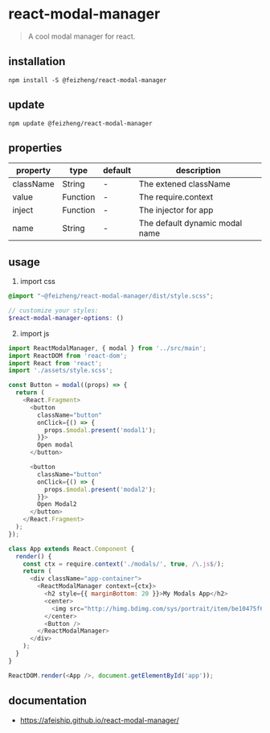 # react-modal-manager
> A cool modal manager for react.

## installation
```shell
npm install -S @feizheng/react-modal-manager
```

## update
```shell
npm update @feizheng/react-modal-manager
```

## properties
| property  | type     | default | description                    |
| --------- | -------- | ------- | ------------------------------ |
| className | String   | -       | The extened className          |
| value     | Function | -       | The require.context            |
| inject    | Function | -       | The injector for app           |
| name      | String   | -       | The default dynamic modal name |

## usage
1. import css
  ```scss
  @import "~@feizheng/react-modal-manager/dist/style.scss";

  // customize your styles:
  $react-modal-manager-options: ()
  ```
2. import js
  ```js
  import ReactModalManager, { modal } from '../src/main';
  import ReactDOM from 'react-dom';
  import React from 'react';
  import './assets/style.scss';

  const Button = modal((props) => {
    return (
      <React.Fragment>
        <button
          className="button"
          onClick={() => {
            props.$modal.present('modal1');
          }}>
          Open modal
        </button>

        <button
          className="button"
          onClick={() => {
            props.$modal.present('modal2');
          }}>
          Open Modal2
        </button>
      </React.Fragment>
    );
  });

  class App extends React.Component {
    render() {
      const ctx = require.context('./modals/', true, /\.js$/);
      return (
        <div className="app-container">
          <ReactModalManager context={ctx}>
            <h2 style={{ marginBottom: 20 }}>My Modals App</h2>
            <center>
              <img src="http://himg.bdimg.com/sys/portrait/item/be10475f686d6c73db00.jpg" />
            </center>
            <Button />
          </ReactModalManager>
        </div>
      );
    }
  }

  ReactDOM.render(<App />, document.getElementById('app'));
  ```

## documentation
- https://afeiship.github.io/react-modal-manager/
